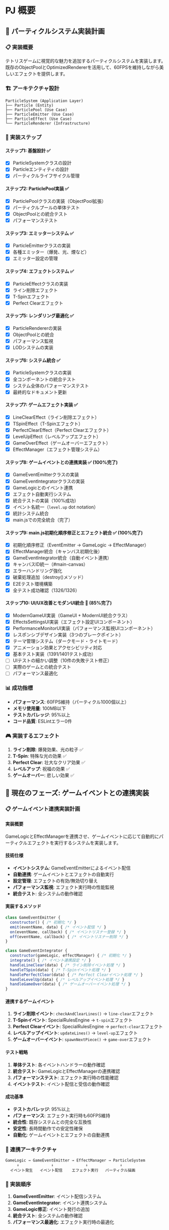 # PJ 概要

## 🎯 パーティクルシステム実装計画

### 📋 実装概要
テトリスゲームに視覚的な魅力を追加するパーティクルシステムを実装します。既存のObjectPoolとOptimizedRendererを活用して、60FPSを維持しながら美しいエフェクトを提供します。

### 🏗️ アーキテクチャ設計
```
ParticleSystem (Application Layer)
├── Particle (Entity)
├── ParticlePool (Use Case)
├── ParticleEmitter (Use Case)
├── ParticleEffect (Use Case)
└── ParticleRenderer (Infrastructure)
```

### 🔧 実装ステップ

#### ステップ1: 基盤設計 ✅
- [x] ParticleSystemクラスの設計
- [x] Particleエンティティの設計
- [x] パーティクルライフサイクル管理

#### ステップ2: ParticlePool実装 ✅
- [x] ParticlePoolクラスの実装（ObjectPool拡張）
- [x] パーティクルプールの単体テスト
- [x] ObjectPoolとの統合テスト
- [x] パフォーマンステスト

#### ステップ3: エミッターシステム ✅
- [x] ParticleEmitterクラスの実装
- [x] 各種エミッター（爆発、光、煙など）
- [x] エミッター設定の管理

#### ステップ4: エフェクトシステム ✅
- [x] ParticleEffectクラスの実装
- [x] ライン削除エフェクト
- [x] T-Spinエフェクト
- [x] Perfect Clearエフェクト

#### ステップ5: レンダリング最適化 ✅
- [x] ParticleRendererの実装
- [x] ObjectPoolとの統合
- [x] パフォーマンス監視
- [x] LODシステムの実装

#### ステップ6: システム統合 ✅
- [x] ParticleSystemクラスの実装
- [x] 全コンポーネントの統合テスト
- [x] システム全体のパフォーマンステスト
- [x] 最終的なドキュメント更新

#### ステップ7: ゲームエフェクト実装 ✅
- [x] LineClearEffect（ライン削除エフェクト）
- [x] TSpinEffect（T-Spinエフェクト）
- [x] PerfectClearEffect（Perfect Clearエフェクト）
- [x] LevelUpEffect（レベルアップエフェクト）
- [x] GameOverEffect（ゲームオーバーエフェクト）
- [x] EffectManager（エフェクト管理システム）

#### ステップ8: ゲームイベントとの連携実装 ✅ (100%完了)
- [x] GameEventEmitterクラスの実装
- [x] GameEventIntegratorクラスの実装
- [x] GameLogicとのイベント連携
- [x] エフェクト自動実行システム
- [x] 統合テストの実装（100%成功）
- [x] イベント名統一（`level.up` dot notation）
- [x] 統計システム統合
- [x] main.jsでの完全統合（完了）

#### ステップ9: main.js初期化順序修正とエフェクト統合 ✅ (100%完了)
- [x] 初期化順序修正（EventEmitter → GameLogic → EffectManager）
- [x] EffectManager統合（キャンバス初期化後）
- [x] GameEventIntegrator統合（自動イベント連携）
- [x] キャンバスID統一（#main-canvas）
- [x] エラーハンドリング強化
- [x] 破棄処理追加（destroy()メソッド）
- [x] E2Eテスト環境構築
- [x] 全テスト成功確認（1326/1326）

#### ステップ10: UI/UX改善とモダンUI統合 🚧 (85%完了)
- [x] ModernGameUI実装（GameUI + ModernUI統合クラス）
- [x] EffectsSettingsUI実装（エフェクト設定UIコンポーネント）
- [x] PerformanceMonitorUI実装（パフォーマンス監視UIコンポーネント）
- [x] レスポンシブデザイン実装（3つのブレークポイント）
- [x] テーマ管理システム（ダークモード・ライトモード）
- [x] アニメーション効果とアクセシビリティ対応
- [x] 基本テスト実装（1391/1401テスト成功）
- [ ] UIテストの細かい調整（10件の失敗テスト修正）
- [ ] 実際のゲームとの統合テスト
- [ ] パフォーマンス最適化

### 📊 成功指標
- **パフォーマンス**: 60FPS維持（パーティクル1000個以上）
- **メモリ使用量**: 100MB以下
- **テストカバレッジ**: 95%以上
- **コード品質**: ESLintエラー0件

### 🎮 実装するエフェクト
1. **ライン削除**: 爆発効果、光の粒子 ✅
2. **T-Spin**: 特殊な光の効果 ✅
3. **Perfect Clear**: 壮大なクリア効果 ✅
4. **レベルアップ**: 祝福の効果 ✅
5. **ゲームオーバー**: 悲しい効果 ✅

## 🚀 現在のフェーズ: ゲームイベントとの連携実装

### 📋 ゲームイベント連携実装計画

#### 実装概要
GameLogicとEffectManagerを連携させ、ゲームイベントに応じて自動的にパーティクルエフェクトを実行するシステムを実装します。

#### 技術仕様
- **イベントシステム**: GameEventEmitterによるイベント配信
- **自動連携**: ゲームイベントとエフェクトの自動実行
- **設定管理**: エフェクトの有効/無効切り替え
- **パフォーマンス監視**: エフェクト実行時の性能監視
- **統合テスト**: 全システムの動作確認

#### 実装するメソッド
```javascript
class GameEventEmitter {
  constructor() { /* 初期化 */ }
  emit(eventName, data) { /* イベント配信 */ }
  on(eventName, callback) { /* イベントリスナー登録 */ }
  off(eventName, callback) { /* イベントリスナー削除 */ }
}

class GameEventIntegrator {
  constructor(gameLogic, effectManager) { /* 初期化 */ }
  integrate() { /* イベント連携設定 */ }
  handleLineClear(data) { /* ライン削除イベント処理 */ }
  handleTSpin(data) { /* T-Spinイベント処理 */ }
  handlePerfectClear(data) { /* Perfect Clearイベント処理 */ }
  handleLevelUp(data) { /* レベルアップイベント処理 */ }
  handleGameOver(data) { /* ゲームオーバーイベント処理 */ }
}
```

#### 連携するゲームイベント
1. **ライン削除イベント**: `checkAndClearLines()` → `line-clear`エフェクト
2. **T-Spinイベント**: SpecialRulesEngine → `t-spin`エフェクト
3. **Perfect Clearイベント**: SpecialRulesEngine → `perfect-clear`エフェクト
4. **レベルアップイベント**: `updateLines()` → `level-up`エフェクト
5. **ゲームオーバーイベント**: `spawnNextPiece()` → `game-over`エフェクト

#### テスト戦略
1. **単体テスト**: 各イベントハンドラーの動作確認
2. **統合テスト**: GameLogicとEffectManagerの連携確認
3. **パフォーマンステスト**: エフェクト実行時の性能確認
4. **イベントテスト**: イベント配信と受信の動作確認

#### 成功基準
- **テストカバレッジ**: 95%以上
- **パフォーマンス**: エフェクト実行時も60FPS維持
- **統合性**: 既存システムとの完全な互換性
- **安定性**: 長時間動作での安定性確保
- **自動化**: ゲームイベントとエフェクトの自動連携

### 🔗 連携アーキテクチャ
```
GameLogic → GameEventEmitter → EffectManager → ParticleSystem
     ↓              ↓              ↓              ↓
  イベント発生   イベント配信    エフェクト実行   パーティクル描画
```

### 📝 実装順序
1. **GameEventEmitter**: イベント配信システム
2. **GameEventIntegrator**: イベント連携システム
3. **GameLogic修正**: イベント発行の追加
4. **統合テスト**: 全システムの動作確認
5. **パフォーマンス最適化**: エフェクト実行時の最適化
